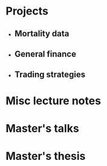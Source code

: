 # Projects
* ## Mortality data
* ## General finance
* ## Trading strategies

# Misc lecture notes
# Master's talks
# Master's thesis
